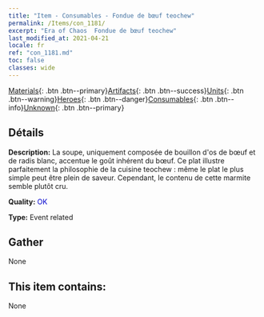 ```yaml
---
title: "Item - Consumables - Fondue de bœuf teochew"
permalink: /Items/con_1181/
excerpt: "Era of Chaos  Fondue de bœuf teochew"
last_modified_at: 2021-04-21
locale: fr
ref: "con_1181.md"
toc: false
classes: wide
---
```

 [Materials](/fr/Items/){: .btn .btn--primary}[Artifacts](/fr/Items/Artifacts/){: .btn .btn--success}[Units](/fr/Items/Units/){: .btn .btn--warning}[Heroes](/fr/Items/Heroes/){: .btn .btn--danger}[Consumables](/fr/Items/Consumables/){: .btn .btn--info}[Unknown](/fr/Items/Unknown/){: .btn .btn--primary}

## Détails
 **Description:** La soupe, uniquement composée de bouillon d'os de bœuf et de radis blanc, accentue le goût inhérent du bœuf. Ce plat illustre parfaitement la philosophie de la cuisine teochew : même le plat le plus simple peut être plein de saveur. Cependant, le contenu de cette marmite semble plutôt cru.

 **Quality:** <span style="color: #0000CD">OK</span>

 **Type:** Event related

## Gather

  None

## This item contains:

  None

